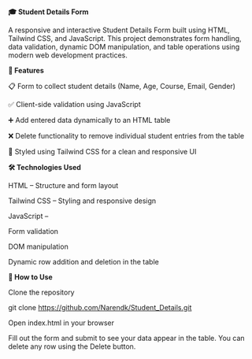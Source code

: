 **🎓 Student Details Form**

A responsive and interactive Student Details Form built using HTML, Tailwind CSS, and JavaScript. This project demonstrates form handling, data validation, dynamic DOM manipulation, and table operations using modern web development practices.

**🚀 Features**

📋 Form to collect student details (Name, Age, Course, Email, Gender)

✅ Client-side validation using JavaScript

➕ Add entered data dynamically to an HTML table

❌ Delete functionality to remove individual student entries from the table

🎨 Styled using Tailwind CSS for a clean and responsive UI

**🛠️ Technologies Used**

HTML – Structure and form layout

Tailwind CSS – Styling and responsive design

JavaScript –

Form validation

DOM manipulation

Dynamic row addition and deletion in the table


**🧪 How to Use**

Clone the repository

git clone https://github.com/Narendk/Student_Details.git 

Open index.html in your browser

Fill out the form and submit to see your data appear in the table. You can delete any row using the Delete button.
